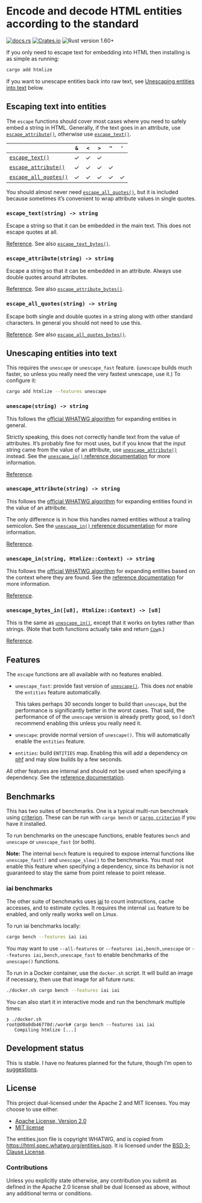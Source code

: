 # Encode and decode HTML entities according to the standard

[![docs.rs](https://img.shields.io/docsrs/htmlize)][docs.rs]
[![Crates.io](https://img.shields.io/crates/v/htmlize)][crates.io]
![Rust version 1.60+](https://img.shields.io/badge/Rust%20version-1.60%2B-success)

If you only need to escape text for embedding into HTML then installing is as
simple as running:

```sh
cargo add htmlize
```

If you want to unescape entities back into raw text, see [Unescaping entities
into text](#unescaping-entities-into-text) below.

## Escaping text into entities

The `escape` functions should cover most cases where you need to safely embed a
string in HTML. Generally, if the text goes in an attribute, use
[`escape_attribute()`], otherwise use [`escape_text()`].

|                         | `&` | `<` | `>` | `"` | `'` |
|-------------------------|:---:|:---:|:---:|:---:|:---:|
| [`escape_text()`]       |  ✓  |  ✓  |  ✓  |     |     |
| [`escape_attribute()`]  |  ✓  |  ✓  |  ✓  |  ✓  |     |
| [`escape_all_quotes()`] |  ✓  |  ✓  |  ✓  |  ✓  |  ✓  |

You should almost never need [`escape_all_quotes()`], but it is included because
sometimes it’s convenient to wrap attribute values in single quotes.

### `escape_text(string) -> string`

Escape a string so that it can be embedded in the main text. This does not
escape quotes at all.

[Reference][`escape_text()`]. See also [`escape_text_bytes()`].

### `escape_attribute(string) -> string`

Escape a string so that it can be embedded in an attribute. Always use double
quotes around attributes.

[Reference][`escape_attribute()`]. See also [`escape_attribute_bytes()`].

### `escape_all_quotes(string) -> string`

Escape both single and double quotes in a string along with other standard
characters. In general you should not need to use this.

[Reference][`escape_all_quotes()`]. See also [`escape_all_quotes_bytes()`].

## Unescaping entities into text

This requires the `unescape` or `unescape_fast` feature. (`unescape` builds
much faster, so unless you really need the very fastest unescape, use it.) To
configure it:

```sh
cargo add htmlize --features unescape
```

### `unescape(string) -> string`

This follows the [official WHATWG algorithm] for expanding entities in general.

Strictly speaking, this does not correctly handle text from the value of
attributes. It’s probably fine for most uses, but if you know that the input
string came from the value of an attribute, use [`unescape_attribute()`]
instead. See the [`unescape_in()` reference documentation][`unescape_in()`] for
more information.

[Reference][`unescape()`].

### `unescape_attribute(string) -> string`

This follows the [official WHATWG algorithm] for expanding entities found in the
value of an attribute.

The only difference is in how this handles named entities without a trailing
semicolon. See the [`unescape_in()` reference documentation][`unescape_in()`]
for more information.

[Reference][`unescape_attribute()`].

### `unescape_in(string, Htmlize::Context) -> string`

This follows the [official WHATWG algorithm] for expanding entities based on
the context where they are found. See the [reference
documentation][`unescape_in()`] for more information.

[Reference][`unescape_in()`].

### `unescape_bytes_in([u8], Htmlize::Context) -> [u8]`

This is the same as [`unescape_in()`], except that it works on bytes rather than
strings. (Note that both functions actually take and return [`Cow`]s.)

[Reference][`unescape_bytes_in()`].

## Features

The `escape` functions are all available with no features enabled.

  * `unescape_fast`: provide fast version of [`unescape()`]. This does _not_
    enable the `entities` feature automatically.

    This takes perhaps 30 seconds longer to build than `unescape`, but the
    performance is significantly better in the worst cases. That said, the
    performance of of the `unescape` version is already pretty good, so I don’t
    recommend enabling this unless you really need it.

  * `unescape`: provide normal version of `unescape()`. This will
    automatically enable the `entities` feature.

  * `entities`: build `ENTITIES` map. Enabling this will add a dependency
    on [phf] and may slow builds by a few seconds.

All other features are internal and should not be used when specifying a
dependency. See the [reference documentation][features].

## Benchmarks

This has two suites of benchmarks. One is a typical multi-run benchmark using
[criterion]. These can be run with `cargo bench` or [`cargo criterion`] if you
have it installed.

To run benchmarks on the unescape functions, enable features `bench` and
`unescape` or `unescape_fast` (or both).

**Note:** The internal `bench` feature is required to expose internal functions
like `unescape_fast()` and `unescape_slow()` to the benchmarks. You must not
enable this feature when specifying a dependency, since its behavior is not
guaranteed to stay the same from point release to point release.

### iai benchmarks

The other suite of benchmarks uses [iai] to count instructions, cache accesses,
and to estimate cycles. It requires the internal `iai` feature to be enabled,
and only really works well on Linux.

To run iai benchmarks locally:

```sh
cargo bench --features iai iai
```

You may want to use `--all-features` or `--features iai,bench,unescape` or
`--features iai,bench,unescape_fast` to enable benchmarks of the `unescape()`
functions.

To run in a Docker container, use the `docker.sh` script. It will build an image
if necessary, then use that image for all future runs:

```sh
./docker.sh cargo bench --features iai iai
```

You can also start it in interactive mode and run the benchmark multiple times:

```
❯ ./docker.sh
root@d0a0db46770d:/work# cargo bench --features iai iai
   Compiling htmlize [...]
```

## Development status

This is stable. I have no features planned for the future, though I’m open to
[suggestions][issues].

## License

This project dual-licensed under the Apache 2 and MIT licenses. You may choose
to use either.

  * [Apache License, Version 2.0](LICENSE-APACHE)
  * [MIT license](LICENSE-MIT)

The entities.json file is copyright WHATWG, and is copied from
<https://html.spec.whatwg.org/entities.json>. It is licensed under the [BSD
3-Clause License](entities.json-LICENSE).

### Contributions

Unless you explicitly state otherwise, any contribution you submit as defined
in the Apache 2.0 license shall be dual licensed as above, without any
additional terms or conditions.

[docs.rs]: https://docs.rs/htmlize/latest/htmlize/
[crates.io]: https://crates.io/crates/htmlize
[`escape_text()`]: https://docs.rs/htmlize/1.0.5/htmlize/fn.escape_text.html
[`escape_text_bytes()`]: https://docs.rs/htmlize/1.0.5/htmlize/fn.escape_text_bytes.html
[`escape_attribute()`]: https://docs.rs/htmlize/1.0.5/htmlize/fn.escape_attribute.html
[`escape_attribute_bytes()`]: https://docs.rs/htmlize/1.0.5/htmlize/fn.escape_attribute_bytes.html
[`escape_all_quotes()`]: https://docs.rs/htmlize/1.0.5/htmlize/fn.escape_all_quotes.html
[`escape_all_quotes_bytes()`]: https://docs.rs/htmlize/1.0.5/htmlize/fn.escape_all_quotes_bytes.html
[`unescape()`]: https://docs.rs/htmlize/1.0.5/htmlize/fn.unescape.html
[`unescape_attribute()`]: https://docs.rs/htmlize/1.0.5/htmlize/fn.unescape_attribute.html
[`unescape_in()`]: https://docs.rs/htmlize/1.0.5/htmlize/fn.unescape_in.html
[`unescape_bytes_in()`]: https://docs.rs/htmlize/1.0.5/htmlize/fn.unescape_bytes_in.html
[`Cow`]: https://doc.rust-lang.org/std/borrow/enum.Cow.html
[official WHATWG algorithm]: https://html.spec.whatwg.org/multipage/parsing.html#character-reference-state
[phf]: https://crates.io/crates/phf
[features]: https://docs.rs/htmlize/1.0.5/htmlize/index.html#features
[iai]: https://crates.io/crates/iai
[criterion]: https://crates.io/crates/criterion
[`cargo criterion`]: https://crates.io/crates/cargo-criterion
[issues]: https://github.com/danielparks/htmlize/issues
